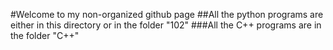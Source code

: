 #Welcome to my non-organized github page
##All the python programs are either in this directory or in the folder "102"
###All the C++ programs are in the folder "C++"
